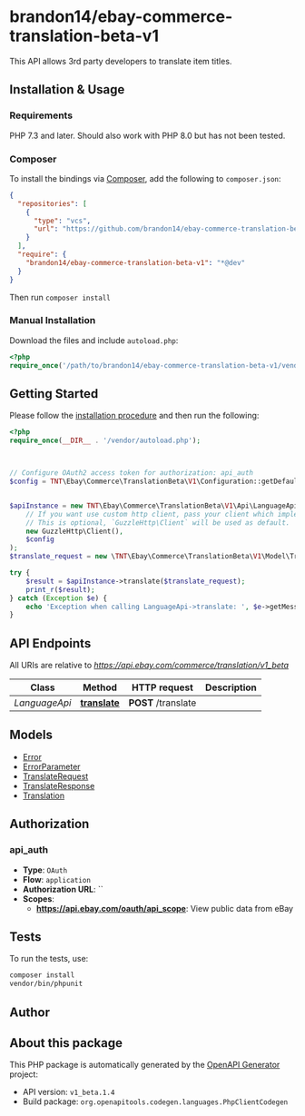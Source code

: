 # brandon14/ebay-commerce-translation-beta-v1

This API allows 3rd party developers to translate item titles.


## Installation & Usage

### Requirements

PHP 7.3 and later.
Should also work with PHP 8.0 but has not been tested.

### Composer

To install the bindings via [Composer](https://getcomposer.org/), add the following to `composer.json`:

```json
{
  "repositories": [
    {
      "type": "vcs",
      "url": "https://github.com/brandon14/ebay-commerce-translation-beta-v1.git"
    }
  ],
  "require": {
    "brandon14/ebay-commerce-translation-beta-v1": "*@dev"
  }
}
```

Then run `composer install`

### Manual Installation

Download the files and include `autoload.php`:

```php
<?php
require_once('/path/to/brandon14/ebay-commerce-translation-beta-v1/vendor/autoload.php');
```

## Getting Started

Please follow the [installation procedure](#installation--usage) and then run the following:

```php
<?php
require_once(__DIR__ . '/vendor/autoload.php');



// Configure OAuth2 access token for authorization: api_auth
$config = TNT\Ebay\Commerce\TranslationBeta\V1\Configuration::getDefaultConfiguration()->setAccessToken('YOUR_ACCESS_TOKEN');


$apiInstance = new TNT\Ebay\Commerce\TranslationBeta\V1\Api\LanguageApi(
    // If you want use custom http client, pass your client which implements `GuzzleHttp\ClientInterface`.
    // This is optional, `GuzzleHttp\Client` will be used as default.
    new GuzzleHttp\Client(),
    $config
);
$translate_request = new \TNT\Ebay\Commerce\TranslationBeta\V1\Model\TranslateRequest(); // \TNT\Ebay\Commerce\TranslationBeta\V1\Model\TranslateRequest

try {
    $result = $apiInstance->translate($translate_request);
    print_r($result);
} catch (Exception $e) {
    echo 'Exception when calling LanguageApi->translate: ', $e->getMessage(), PHP_EOL;
}

```

## API Endpoints

All URIs are relative to *https://api.ebay.com/commerce/translation/v1_beta*

Class | Method | HTTP request | Description
------------ | ------------- | ------------- | -------------
*LanguageApi* | [**translate**](docs/Api/LanguageApi.md#translate) | **POST** /translate | 

## Models

- [Error](docs/Model/Error.md)
- [ErrorParameter](docs/Model/ErrorParameter.md)
- [TranslateRequest](docs/Model/TranslateRequest.md)
- [TranslateResponse](docs/Model/TranslateResponse.md)
- [Translation](docs/Model/Translation.md)

## Authorization

### api_auth

- **Type**: `OAuth`
- **Flow**: `application`
- **Authorization URL**: ``
- **Scopes**: 
    - **https://api.ebay.com/oauth/api_scope**: View public data from eBay

## Tests

To run the tests, use:

```bash
composer install
vendor/bin/phpunit
```

## Author



## About this package

This PHP package is automatically generated by the [OpenAPI Generator](https://openapi-generator.tech) project:

- API version: `v1_beta.1.4`
- Build package: `org.openapitools.codegen.languages.PhpClientCodegen`
